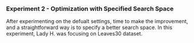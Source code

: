 ### Experiment 2 - Optimization with Specified Search Space

After experimenting on the defualt settings, time to make the improvement, and a straightforward way is to specify a better search space. In this experiment, Lady H. was focusing on Leaves30 dataset.

